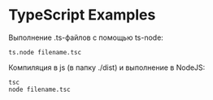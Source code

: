 # TypeScript Examples

Выполнение .ts-файлов с помощью ts-node:

```
ts.node filename.tsc
```

Компиляция в js (в папку ./dist) и выполнение в NodeJS:

```
tsc
node filename.tsc
```

